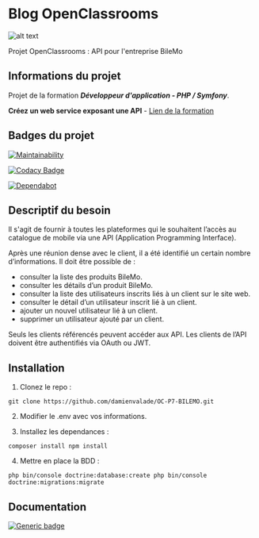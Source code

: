 # Blog OpenClassrooms #
  
![alt text](https://portfolio.damienvalade.fr/img/projects/Bilemo.jpg)
  
Projet OpenClassrooms : API pour l'entreprise BileMo 
  
## Informations du projet ##
Projet de la formation ***Développeur d'application - PHP / Symfony***.  
  
**Créez un web service exposant une API** - [Lien de la formation](https://openclassrooms.com/fr/paths/59-developpeur-dapplication-php-symfony)  
  
## Badges du projet ##
  
[![Maintainability](https://api.codeclimate.com/v1/badges/d5049f075a6e11110166/maintainability)](https://codeclimate.com/github/damienvalade/OC-P7-BILEMO/maintainability)  

[![Codacy Badge](https://api.codacy.com/project/badge/Grade/b5cfe4c910164595a56b51981fdbad47)](https://www.codacy.com/manual/damienvalade/OC-P7-BILEMO?utm_source=github.com&amp;utm_medium=referral&amp;utm_content=damienvalade/OC-P7-BILEMO&amp;utm_campaign=Badge_Grade)  

[![Dependabot](https://badgen.net/badge/Dependabot/enabled/green?icon=dependabot)](https://dependabot.com/)  
  
## Descriptif du besoin ##

Il s'agit de fournir à toutes les plateformes qui le souhaitent l’accès au catalogue de mobile via une API (Application Programming Interface).  
    
Après une réunion dense avec le client, il a été identifié un certain nombre d’informations. Il doit être possible de :  
  
  - consulter la liste des produits BileMo.
  - consulter les détails d’un produit BileMo.
  - consulter la liste des utilisateurs inscrits liés à un client sur le site web.
  - consulter le détail d’un utilisateur inscrit lié à un client.
  - ajouter un nouvel utilisateur lié à un client.
  - supprimer un utilisateur ajouté par un client.

Seuls les clients référencés peuvent accéder aux API. Les clients de l’API doivent être authentifiés via OAuth ou JWT.  
  
## Installation ##
  
 1. Clonez le repo :

``` git clone https://github.com/damienvalade/OC-P7-BILEMO.git ```

 2. Modifier le .env avec vos informations.
   
 3. Installez les dependances :

``` composer install npm install ```

 4. Mettre en place la BDD :

``` php bin/console doctrine:database:create php bin/console doctrine:migrations:migrate ```

## Documentation ##
  
[![Generic badge](https://img.shields.io/badge/Documentation-v0.7.5-blue.svg)](https://bilemo.damienvalade.fr/api/doc)
